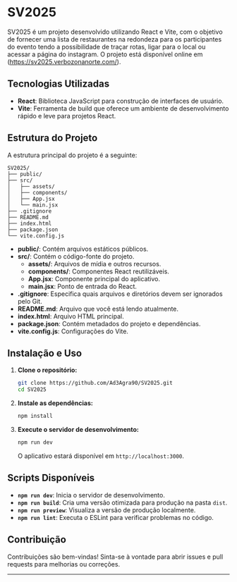 # SV2025

SV2025 é um projeto desenvolvido utilizando React e Vite, com o objetivo de fornecer uma lista de restaurantes na redondeza para os participantes do evento tendo a possibilidade de traçar rotas, ligar para o local ou acessar a página do instagram.
O projeto está disponível online em (https://sv2025.verbozonanorte.com/).

## Tecnologias Utilizadas

- **React**: Biblioteca JavaScript para construção de interfaces de usuário.
- **Vite**: Ferramenta de build que oferece um ambiente de desenvolvimento rápido e leve para projetos React.

## Estrutura do Projeto

A estrutura principal do projeto é a seguinte:

```
SV2025/
├── public/
├── src/
│   ├── assets/
│   ├── components/
│   ├── App.jsx
│   └── main.jsx
├── .gitignore
├── README.md
├── index.html
├── package.json
└── vite.config.js
```

- **public/**: Contém arquivos estáticos públicos.
- **src/**: Contém o código-fonte do projeto.
  - **assets/**: Arquivos de mídia e outros recursos.
  - **components/**: Componentes React reutilizáveis.
  - **App.jsx**: Componente principal do aplicativo.
  - **main.jsx**: Ponto de entrada do React.
- **.gitignore**: Especifica quais arquivos e diretórios devem ser ignorados pelo Git.
- **README.md**: Arquivo que você está lendo atualmente.
- **index.html**: Arquivo HTML principal.
- **package.json**: Contém metadados do projeto e dependências.
- **vite.config.js**: Configurações do Vite.

## Instalação e Uso

1. **Clone o repositório:**

   ```bash
   git clone https://github.com/Ad3Agra90/SV2025.git
   cd SV2025
   ```

2. **Instale as dependências:**

   ```bash
   npm install
   ```

3. **Execute o servidor de desenvolvimento:**

   ```bash
   npm run dev
   ```

   O aplicativo estará disponível em `http://localhost:3000`.

## Scripts Disponíveis

- **`npm run dev`**: Inicia o servidor de desenvolvimento.
- **`npm run build`**: Cria uma versão otimizada para produção na pasta `dist`.
- **`npm run preview`**: Visualiza a versão de produção localmente.
- **`npm run lint`**: Executa o ESLint para verificar problemas no código.

## Contribuição

Contribuições são bem-vindas! Sinta-se à vontade para abrir issues e pull requests para melhorias ou correções.

---

